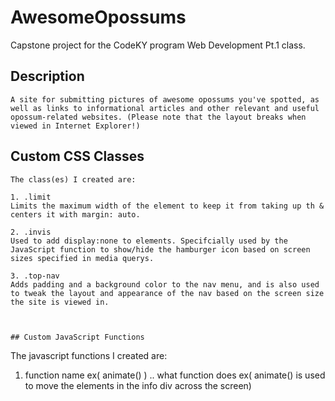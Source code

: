 # AwesomeOpossums
Capstone project for the CodeKY program Web Development Pt.1 class.

## Description
```
A site for submitting pictures of awesome opossums you've spotted, as well as links to informational articles and other relevant and useful opossum-related websites. (Please note that the layout breaks when viewed in Internet Explorer!) 

```



## Custom CSS Classes
```
The class(es) I created are:

1. .limit
Limits the maximum width of the element to keep it from taking up th & centers it with margin: auto.

2. .invis
Used to add display:none to elements. Specifcially used by the JavaScript function to show/hide the hamburger icon based on screen sizes specified in media querys.

3. .top-nav 
Adds padding and a background color to the nav menu, and is also used to tweak the layout and appearance of the nav based on the screen size the site is viewed in.



## Custom JavaScript Functions
```
The javascript functions I created are:

1. function name ex( animate() )
.. what function does ex( animate() is used to move the elements in the info div across the screen)

```